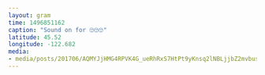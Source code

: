 ```yaml
---
layout: gram
time: 1496851162
caption: "Sound on for 🙄🙄🙄"
latitude: 45.52
longitude: -122.682
media:
- media/posts/201706/AQMYJjHMG4RPVK4G_ueRhRxS7HtPt9yKnsq2lNBLjjbZ2mvbusH4wXumKIiz4e1W9WEdI9gVIcdFgQOoQ_x0MG3meY4UI_uwL4u_KCc_17858950318158448.mp4
---
```


